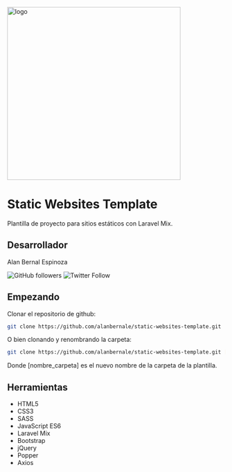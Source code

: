 <p><img src="https://firebasestorage.googleapis.com/v0/b/alanbernal-dev.appspot.com/o/alanbernal-imagotipo.png?alt=media&token=a1835f31-7a27-4453-a46a-c63ea4c7b513" alt="logo" width="400"></p>

# Static Websites Template

Plantilla de proyecto para sitios estáticos con Laravel Mix.

## Desarrollador
Alan Bernal Espinoza

![GitHub followers](https://img.shields.io/github/followers/alanbernale?label=%C2%A1Follow%20me%21&style=social)
![Twitter Follow](https://img.shields.io/twitter/follow/alanbernale?label=%C2%A1Follow%20me%21&style=social)

## Empezando
Clonar el repositorio de github:
```bash
git clone https://github.com/alanbernale/static-websites-template.git
```

O bien clonando y renombrando la carpeta:
```bash
git clone https://github.com/alanbernale/static-websites-template.git [nombre_carpeta]
```
Donde [nombre_carpeta] es el nuevo nombre de la carpeta de la plantilla.

## Herramientas
- HTML5
- CSS3
- SASS
- JavaScript ES6
- Laravel Mix
- Bootstrap
- jQuery
- Popper
- Axios
